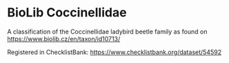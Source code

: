 # BioLib Coccinellidae
A classification of the Coccinellidae ladybird beetle family
as found on https://www.biolib.cz/en/taxon/id10713/

Registered in ChecklistBank: https://www.checklistbank.org/dataset/54592
